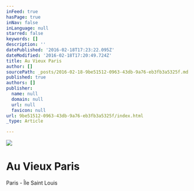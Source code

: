 ```yaml
---
inFeed: true
hasPage: true
inNav: false
inLanguage: null
starred: false
keywords: []
description: ''
datePublished: '2016-02-18T17:23:22.095Z'
dateModified: '2016-02-18T17:20:49.724Z'
title: Au Vieux Paris
author: []
sourcePath: _posts/2016-02-18-9be51512-0963-43db-9a76-eb3fb3a5325f.md
published: true
authors: []
publisher:
  name: null
  domain: null
  url: null
  favicon: null
url: 9be51512-0963-43db-9a76-eb3fb3a5325f/index.html
_type: Article

---
```

![](https://s3-us-west-2.amazonaws.com/the-grid-img/p/df708c285874b72d138a974cd6ec52af01a60a9a.jpg)

# Au Vieux Paris

Paris -  Île Saint Louis